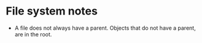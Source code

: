 # File system notes

- A file does not always have a parent. Objects that do not have a parent, are in the root.